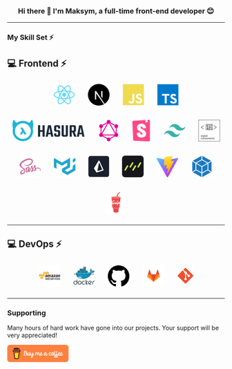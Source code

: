 ### <div align="center">Hi there 👋 I'm Maksym, a full-time front-end developer 😊</div>

---

### My Skill Set ⚡

## 💻 Frontend ⚡

<div align="center" style="display: flex; align-items: center; justify-content: center; gap: 10px; flex-wrap: wrap;">
	<a href="https://reactjs.org/" target="_blank"><img style="margin: 10px" src="icons/react-colored.svg" alt="React" height="50" /></a>
	<a href="https://nextjs.org/" target="_blank"><img style="margin: 10px" src="icons/nextjs-colored.svg" alt="React" height="50" /></a>
	<a href="https://www.javascript.com/" target="_blank"><img style="margin: 10px" src="icons/javascript-colored.svg" alt="JavaScript" height="50" /></a>  
	<a href="https://www.typescriptlang.org/" target="_blank"><img style="margin: 10px" src="icons/typescript-colored.svg" alt="TypeScript" height="50" /></a>
	<a href="https://hasura.io/" target="_blank"><img style="margin: 10px" src="icons/hasura.svg" alt="TypeScript" height="50" /></a>
	<a href="https://graphql.org/" target="_blank"><img style="margin: 10px" src="icons/graphql.svg" alt="TypeScript" height="50" /></a>
	<a href="https://storybook.js.org/" target="_blank"><img style="margin: 10px" src="icons/storybook.svg" alt="TypeScript" height="50" /></a>
	<a href="https://tailwindcss.com/" target="_blank"><img style="margin: 10px" src="icons/tailwindcss-colored.svg" alt="TypeScript" height="50" /></a>
	<a href="https://styled-components.com/" target="_blank"><img style="margin: 10px" src="icons/styled-components.svg" alt="TypeScript" height="50" /></a>
	<a href="https://sass-lang.com/" target="_blank"><img style="margin: 10px" src="icons/sass-colored.svg" alt="TypeScript" height="50" /></a>
	<a href="https://mui.com/" target="_blank"><img style="margin: 10px" src="icons/materialui-colored.svg" alt="TypeScript" height="50" /></a>
	<a href="https://www.prisma.io/" target="_blank"><img style="margin: 10px" src="icons/prisma-logo.svg" alt="TypeScript" height="50" /></a>
	<a href="https://orm.drizzle.team/" target="_blank"><img style="margin: 10px" src="icons/drizzle-orm.svg" alt="TypeScript" height="50" /></a>
	<a href="https://vitejs.dev/" target="_blank"><img style="margin: 10px" src="icons/vite-colored.svg" alt="TypeScript" height="50" /></a>
	<a href="https://webpack.js.org/" target="_blank"><img style="margin: 10px" src="icons/webpack-colored.svg" alt="TypeScript" height="50" /></a>
	<a href="https://gulpjs.com/" target="_blank"><img style="margin: 10px" src="icons/gulp-plain.svg" alt="TypeScript" height="50" /></a>
</div>

---

## 💻 DevOps ⚡

<div align="center" style="display: flex; align-items: center; justify-content: center; gap: 10px; flex-wrap: wrap;">
	<a href="https://aws.amazon.com/" target="_blank"><img style="margin: 10px;" src="icons/amazonwebservices-original-wordmark.svg" alt="AWS" height="50" /></a>
	<a href="https://www.docker.com/" target="_blank"><img style="margin: 10px;" src="icons/docker-original-wordmark.svg" alt="AWS" height="50" /></a>
	<a href="https://github.com/" target="_blank"><img style="margin: 10px; display:block" src="icons/github.svg" alt="Git" height="50" /></a>
	<a href="https://about.gitlab.com/" target="_blank"><img style="margin: 10px;" src="icons/gitlab.svg" alt="Git" height="50" /></a>
	<a href="https://git-scm.com/" target="_blank" rel="noreferrer"><img style="margin: 10px;" src="icons/git-colored.svg" width="36" height="36"  alt="Git"/></a>
</div>

---

### Supporting

Many hours of hard work have gone into our projects. Your support will be very appreciated!

<a href="https://www.buymeacoffee.com/lifinhime" target="_blank"><img src="icons/buymeacoffee-orange.svg" alt="Buy Me A Coffee" style="height: 40px !important;width: 140p !important;"></a>
